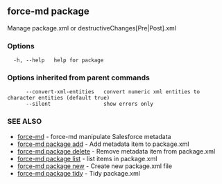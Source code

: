 ## force-md package

Manage package.xml or destructiveChanges[Pre|Post].xml

### Options

```
  -h, --help   help for package
```

### Options inherited from parent commands

```
      --convert-xml-entities   convert numeric xml entities to character entities (default true)
      --silent                 show errors only
```

### SEE ALSO

* [force-md](force-md.md)	 - force-md manipulate Salesforce metadata
* [force-md package add](force-md_package_add.md)	 - Add metadata item to package.xml
* [force-md package delete](force-md_package_delete.md)	 - Remove metadata item from package.xml
* [force-md package list](force-md_package_list.md)	 - list items in package.xml
* [force-md package new](force-md_package_new.md)	 - Create new package.xml file
* [force-md package tidy](force-md_package_tidy.md)	 - Tidy package.xml

